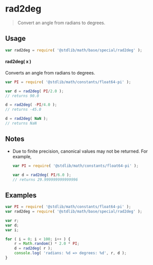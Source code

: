 rad2deg
===

> Convert an angle from radians to degrees.


<!-- <usage> -->

## Usage

``` javascript
var rad2deg = require( '@stdlib/math/base/special/rad2deg' );
```

#### rad2deg( x )

Converts an angle from radians to degrees.

``` javascript
var PI = require( '@stdlib/math/constants/float64-pi' );

var d = rad2deg( PI/2.0 );
// returns 90.0

d = rad2deg( -PI/4.0 );
// returns -45.0

d = rad2deg( NaN );
// returns NaN
```

<!-- </usage> -->


<!-- <notes> -->

## Notes

* Due to finite precision, canonical values may not be returned. For example,

  ``` javascript
  var PI = require( '@stdlib/math/constants/float64-pi' );

  var d = rad2deg( PI/6.0 );
  // returns 29.999999999999996
  ```

<!-- </notes> -->


<!-- <examples> -->

## Examples

``` javascript
var PI = require( '@stdlib/math/constants/float64-pi' );
var rad2deg = require( '@stdlib/math/base/special/rad2deg' );

var r;
var d;
var i;

for ( i = 0; i < 100; i++ ) {
    r = Math.random() * 2.0 * PI;
    d = rad2deg( r );
    console.log( 'radians: %d => degrees: %d', r, d );
}
```

<!-- </examples> -->


<!-- <links> -->

<!-- </links> -->
